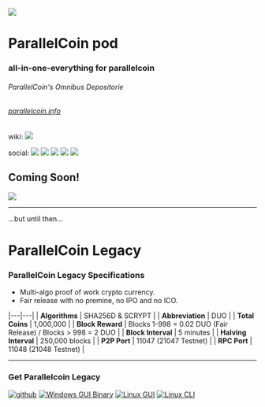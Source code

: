 [![](https://raw.githubusercontent.com/p9c/pod/master/pkg/gui/logo/logo_small.svg)](https://p9c.github.io/pod/) 
# ParallelCoin pod

### all-in-one-everything for parallelcoin

###### ParallelCoin's Omnibus Depositorie

###### [parallelcoin.info](https://parallelcoin.info)

wiki: [![](https://raw.githubusercontent.com/p9c/p9/main/docs/wiki.svg)](https://github.com/p9c/p9/wiki) 

social: [![](https://raw.githubusercontent.com/p9c/p9/main/docs/telegram.svg)](https://t.me/ParallelCoinPlan9) 
[![](https://raw.githubusercontent.com/p9c/p9/main/docs/discord.svg)](https://discord.gg/yB9sYmm3cZ) 
[![](https://raw.githubusercontent.com/p9c/p9/main/docs/fb.svg)](https://www.facebook.com/parallelcoin)
[![](https://raw.githubusercontent.com/p9c/p9/main/docs/twitter.svg)](https://twitter.com/parallelcoinduo)
[![](https://raw.githubusercontent.com/p9c/p9/main/docs/GitHub-Mark-32px.png)](https://github.com/p9c/p9/discussions)

## Coming Soon!

[![](https://raw.githubusercontent.com/p9c/p9/main/docs/socialpreview.jpg)](https://raw.githubusercontent.com/p9c/p9/main/docs/whitepaper/whitepaper.md)

---

...but until then...

# ParallelCoin Legacy

### ParallelCoin Legacy Specifications

- Multi-algo proof of work crypto currency.
- Fair release with no premine, no IPO and no ICO.

|---|---|
| **Algorithms** | SHA256D & SCRYPT |
| **Abbreviation** | DUO |
| **Total Coins** | 1,000,000 |
| **Block Reward** | Blocks 1-998 = 0.02 DUO (Fair Release) / Blocks > 998 = 2 DUO |
| **Block Interval** | 5 minutes |
| **Halving Interval** | 250,000 blocks |
| **P2P Port** | 11047 (21047 Testnet) |
| **RPC Port** | 11048 (21048 Testnet) |

---

### Get Parallelcoin Legacy

[![github](https://raw.githubusercontent.com/thecreation/brand-icons/master/src/svg/github.svg)](https://github.com/p9c/p9/tree/master/legacy)
[![Windows GUI Binary](https://raw.githubusercontent.com/thecreation/brand-icons/master/src/svg/windows.svg)](https://download.parallelcoin.io/Parallelcoin-qt-v1.2.0.0-Win.zip)
[![Linux GUI](https://raw.githubusercontent.com/thecreation/brand-icons/master/src/svg/linux.svg)](https://github.com/p9c/p9/releases/download/v1.2.0/parallelcoin-qt-x86_64.AppImage)
[![Linux CLI](https://raw.githubusercontent.com/cmedinam/scripts/033106979fc7e58a6d363efe52236ef07a55de08/linux/custom/focal-fossa/usr/share/icons/HighContrast/scalable/places/network-server.svg)](https://github.com/p9c/p9/releases/download/1.2.0/parallelcoind-x86_64.AppImage)
